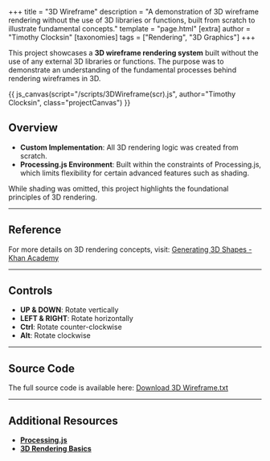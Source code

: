 +++
title = "3D Wireframe"
description = "A demonstration of 3D wireframe rendering without the use of 3D libraries or functions, built from scratch to illustrate fundamental concepts."
template = "page.html"
[extra]
author = "Timothy Clocksin"
[taxonomies]
tags = ["Rendering", "3D Graphics"]
+++

This project showcases a **3D wireframe rendering system** built without the use of any external 3D libraries or functions. The purpose was to demonstrate an understanding of the fundamental processes behind rendering wireframes in 3D.

{{ js_canvas(script="/scripts/3DWireframe(scr).js", author="Timothy Clocksin", class="projectCanvas") }}

## Overview

- **Custom Implementation**: All 3D rendering logic was created from scratch.
- **Processing.js Environment**: Built within the constraints of Processing.js, which limits flexibility for certain advanced features such as shading.

While shading was omitted, this project highlights the foundational principles of 3D rendering.

---

## Reference

For more details on 3D rendering concepts, visit:
[Generating 3D Shapes - Khan Academy](https://www.khanacademy.org/computing/computer-programming/programming-games-visualizations/programming-3d-shapes/a/generating-3d-shapes)

---

## Controls

- **UP & DOWN**: Rotate vertically
- **LEFT & RIGHT**: Rotate horizontally
- **Ctrl**: Rotate counter-clockwise
- **Alt**: Rotate clockwise

---

## Source Code

The full source code is available here:
[Download 3D Wireframe.txt](../Files/3DWireframe.txt)

---

## Additional Resources

- **[Processing.js](http://processingjs.org/)**
- **[3D Rendering Basics](https://en.wikipedia.org/wiki/3D_rendering)**
